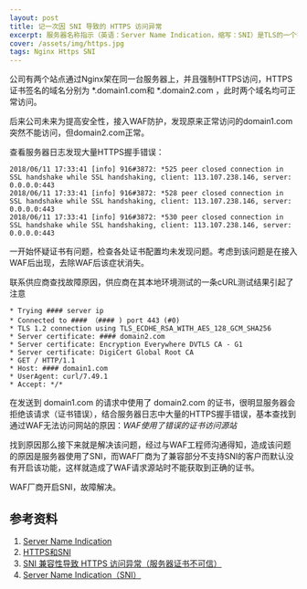 ```yaml
---
layout: post
title: 记一次因 SNI 导致的 HTTPS 访问异常
excerpt: 服务器名称指示（英语：Server Name Indication，缩写：SNI）是TLS的一个扩展协议，在该协议下，在握手过程开始时客户端告诉它正在连接的服务器要连接的主机名称。这允许服务器在相同的IP地址和TCP端口号上呈现多个证书，并且因此允许在相同的IP地址上提供多个安全（HTTPS）网站（或其他任何基于TLS的服务），而不需要所有这些站点使用相同的证书。它与HTTP/1.1基于名称的虚拟主机的概念相同，但是用于HTTPS。
cover: /assets/img/https.jpg
tags: Nginx Https SNI
---
```




公司有两个站点通过Nginx架在同一台服务器上，并且强制HTTPS访问，HTTPS证书签名的域名分别为  \*.domain1.com和 \*.domain2.com ，此时两个域名均可正常访问。

后来公司未来为提高安全性，接入WAF防护，发现原来正常访问的domain1.com突然不能访问，但domain2.com正常。

查看服务器日志发现大量HTTPS握手错误：

```shell
2018/06/11 17:33:41 [info] 916#3872: *525 peer closed connection in SSL handshake while SSL handshaking, client: 113.107.238.146, server: 0.0.0.0:443
2018/06/11 17:33:41 [info] 916#3872: *528 peer closed connection in SSL handshake while SSL handshaking, client: 113.107.238.146, server: 0.0.0.0:443
2018/06/11 17:33:41 [info] 916#3872: *530 peer closed connection in SSL handshake while SSL handshaking, client: 113.107.238.146, server: 0.0.0.0:443
```

一开始怀疑证书有问题，检查各处证书配置均未发现问题。考虑到该问题是在接入WAF后出现，去除WAF后该症状消失。

联系供应商查找故障原因，供应商在其本地环境测试的一条cURL测试结果引起了注意

```shell
* Trying #### server ip
* Connected to #### （#### ) port 443 (#0)
* TLS 1.2 connection using TLS_ECDHE_RSA_WITH_AES_128_GCM_SHA256 
* Server certificate: #### domain2.com
* Server certificate: Encryption Everywhere DVTLS CA - G1
* Server certificate: DigiCert Global Root CA
* GET / HTTP/1.1
* Host: #### domain1.com
* UserAgent: curl/7.49.1
* Accept: */*
```

在发送到 domain1.com 的请求中使用了 domain2.com 的证书，很明显服务器会拒绝该请求（证书错误），结合服务器日志中大量的HTTPS握手错误，基本查找到通过WAF无法访问网站的原因：*WAF使用了错误的证书访问源站*

找到原因那么接下来就是解决该问题，经过与WAF工程师沟通得知，造成该问题的原因是服务器使用了SNI，而WAF厂商为了兼容部分不支持SNI的客户而默认没有开启该功能，这样就造成了WAF请求源站时不能获取到正确的证书。

WAF厂商开启SNI，故障解决。

## 参考资料

1. [Server Name Indication](https://en.wikipedia.org/wiki/Server_Name_Indication)
2. [HTTPS和SNI](http://ju.outofmemory.cn/entry/115735)
3. [SNI 兼容性导致 HTTPS 访问异常（服务器证书不可信）](https://help.aliyun.com/knowledge_detail/43742.html)
4. [Server Name Indication（SNI）](https://blog.csdn.net/makenothing/article/details/53292335)